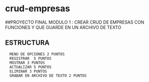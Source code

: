 # crud-empresas
##PROYECTO FINAL MODULO 1 : CREAR CRUD DE EMPRESAS CON FUNCIONES Y QUE GUARDE EN UN ARCHIVO DE TEXTO
## ESTRUCTURA
```
  MENU DE OPCIONES 2 PUNTOS
  REGISTRAR  5 PUNTOS
  MOSTRAR 3 PUNTOS
  ACTUALIZAR 5 PUNTOS
  ELIMINAR 3 PUNTOS
  GRABAR EN ARCHIVO DE TEXTO 2 PUNTOS
```
